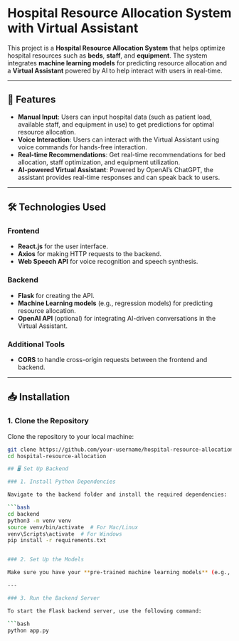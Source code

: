 # Hospital Resource Allocation System with Virtual Assistant

This project is a **Hospital Resource Allocation System** that helps optimize hospital resources such as **beds**, **staff**, and **equipment**. The system integrates **machine learning models** for predicting resource allocation and a **Virtual Assistant** powered by AI to help interact with users in real-time.

---

## 🚀 Features

- **Manual Input**: Users can input hospital data (such as patient load, available staff, and equipment in use) to get predictions for optimal resource allocation.
- **Voice Interaction**: Users can interact with the Virtual Assistant using voice commands for hands-free interaction.
- **Real-time Recommendations**: Get real-time recommendations for bed allocation, staff optimization, and equipment utilization.
- **AI-powered Virtual Assistant**: Powered by OpenAI’s ChatGPT, the assistant provides real-time responses and can speak back to users.

---

## 🛠️ Technologies Used

### Frontend
- **React.js** for the user interface.
- **Axios** for making HTTP requests to the backend.
- **Web Speech API** for voice recognition and speech synthesis.

### Backend
- **Flask** for creating the API.
- **Machine Learning models** (e.g., regression models) for predicting resource allocation.
- **OpenAI API** (optional) for integrating AI-driven conversations in the Virtual Assistant.

### Additional Tools
- **CORS** to handle cross-origin requests between the frontend and backend.

---

## 📥 Installation

### 1. Clone the Repository
Clone the repository to your local machine:

```bash
git clone https://github.com/your-username/hospital-resource-allocation.git
cd hospital-resource-allocation

## 🖥️ Set Up Backend

### 1. Install Python Dependencies

Navigate to the backend folder and install the required dependencies:

```bash
cd backend
python3 -m venv venv
source venv/bin/activate  # For Mac/Linux
venv\Scripts\activate  # For Windows
pip install -r requirements.txt


### 2. Set Up the Models

Make sure you have your **pre-trained machine learning models** (e.g., `bed_model.pkl`, `staff_model.pkl`, and `equipment_model.pkl`) in the `/models` directory. These models are essential for predicting resource allocation.

---

### 3. Run the Backend Server

To start the Flask backend server, use the following command:

```bash
python app.py


